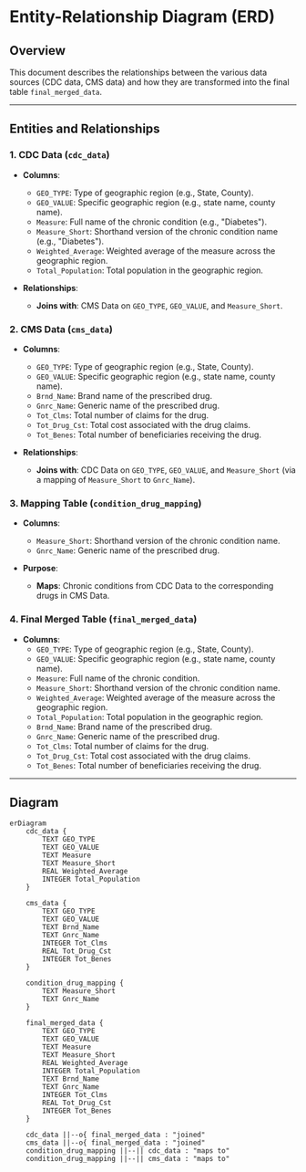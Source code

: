 # Entity-Relationship Diagram (ERD)

## Overview

This document describes the relationships between the various data sources (CDC data, CMS data) and how they are transformed into the final table `final_merged_data`.

---

## Entities and Relationships

### 1. **CDC Data (`cdc_data`)**
   - **Columns**:
     - `GEO_TYPE`: Type of geographic region (e.g., State, County).
     - `GEO_VALUE`: Specific geographic region (e.g., state name, county name).
     - `Measure`: Full name of the chronic condition (e.g., "Diabetes").
     - `Measure_Short`: Shorthand version of the chronic condition name (e.g., "Diabetes").
     - `Weighted_Average`: Weighted average of the measure across the geographic region.
     - `Total_Population`: Total population in the geographic region.

   - **Relationships**:
     - **Joins with**: CMS Data on `GEO_TYPE`, `GEO_VALUE`, and `Measure_Short`.

### 2. **CMS Data (`cms_data`)**
   - **Columns**:
     - `GEO_TYPE`: Type of geographic region (e.g., State, County).
     - `GEO_VALUE`: Specific geographic region (e.g., state name, county name).
     - `Brnd_Name`: Brand name of the prescribed drug.
     - `Gnrc_Name`: Generic name of the prescribed drug.
     - `Tot_Clms`: Total number of claims for the drug.
     - `Tot_Drug_Cst`: Total cost associated with the drug claims.
     - `Tot_Benes`: Total number of beneficiaries receiving the drug.

   - **Relationships**:
     - **Joins with**: CDC Data on `GEO_TYPE`, `GEO_VALUE`, and `Measure_Short` (via a mapping of `Measure_Short` to `Gnrc_Name`).

### 3. **Mapping Table (`condition_drug_mapping`)**
   - **Columns**:
     - `Measure_Short`: Shorthand version of the chronic condition name.
     - `Gnrc_Name`: Generic name of the prescribed drug.

   - **Purpose**:
     - **Maps**: Chronic conditions from CDC Data to the corresponding drugs in CMS Data.

### 4. **Final Merged Table (`final_merged_data`)**
   - **Columns**:
     - `GEO_TYPE`: Type of geographic region (e.g., State, County).
     - `GEO_VALUE`: Specific geographic region (e.g., state name, county name).
     - `Measure`: Full name of the chronic condition.
     - `Measure_Short`: Shorthand version of the chronic condition name.
     - `Weighted_Average`: Weighted average of the measure across the geographic region.
     - `Total_Population`: Total population in the geographic region.
     - `Brnd_Name`: Brand name of the prescribed drug.
     - `Gnrc_Name`: Generic name of the prescribed drug.
     - `Tot_Clms`: Total number of claims for the drug.
     - `Tot_Drug_Cst`: Total cost associated with the drug claims.
     - `Tot_Benes`: Total number of beneficiaries receiving the drug.

---

## Diagram

```mermaid
erDiagram
    cdc_data {
        TEXT GEO_TYPE
        TEXT GEO_VALUE
        TEXT Measure
        TEXT Measure_Short
        REAL Weighted_Average
        INTEGER Total_Population
    }

    cms_data {
        TEXT GEO_TYPE
        TEXT GEO_VALUE
        TEXT Brnd_Name
        TEXT Gnrc_Name
        INTEGER Tot_Clms
        REAL Tot_Drug_Cst
        INTEGER Tot_Benes
    }

    condition_drug_mapping {
        TEXT Measure_Short
        TEXT Gnrc_Name
    }

    final_merged_data {
        TEXT GEO_TYPE
        TEXT GEO_VALUE
        TEXT Measure
        TEXT Measure_Short
        REAL Weighted_Average
        INTEGER Total_Population
        TEXT Brnd_Name
        TEXT Gnrc_Name
        INTEGER Tot_Clms
        REAL Tot_Drug_Cst
        INTEGER Tot_Benes
    }

    cdc_data ||--o{ final_merged_data : "joined"
    cms_data ||--o{ final_merged_data : "joined"
    condition_drug_mapping ||--|| cdc_data : "maps to"
    condition_drug_mapping ||--|| cms_data : "maps to"

